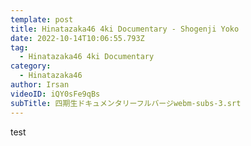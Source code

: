 ```yaml
---
template: post
title: Hinatazaka46 4ki Documentary - Shogenji Yoko
date: 2022-10-14T10:06:55.793Z
tag:
  - Hinatazaka46 4ki Documentary
category:
  - Hinatazaka46
author: Irsan
videoID: iQY0sFe9qBs
subTitle: 四期生ドキュメンタリーフルバージwebm-subs-3.srt
---
```

test